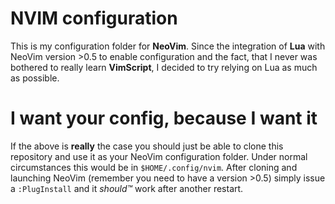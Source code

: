 # NVIM configuration

This is my configuration folder for **NeoVim**.
Since the integration of **Lua** with NeoVim version >0.5 to enable configuration and the fact, that I never was bothered to really learn **VimScript**, I decided to try relying on Lua as much as possible.

# I want your config, because I want it

If the above is **really** the case you should just be able to clone this repository and use it as your NeoVim configuration folder.
Under normal circumstances this would be in `$HOME/.config/nvim`.
After cloning and launching NeoVim (remember you need to have a version >0.5) simply issue a `:PlugInstall` and it *should™* work after another restart.
